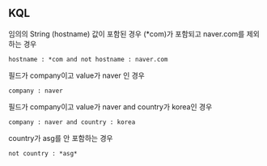 ## KQL 

임의의 String (hostname) 값이 포함된 경우 (*com)가 포함되고 naver.com를 제외하는 경우

```kql
hostname : *com and not hostname : naver.com
```


필드가 company이고 value가 naver 인 경우

```kql
company : naver
```

필드가 company이고 value가 naver and country가 korea인 경우

```kql
company : naver and country : korea
```


country가 asg를 안 포함하는 경우

```kql
not country : *asg*
```



